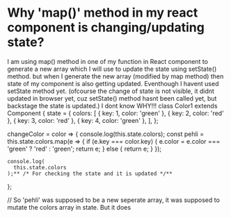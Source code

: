 
# Why 'map()' method in my react component is changing/updating state?

I am using map() method in one of my function in React component to generate a new array which I will use to update the state using setState() method. but when I generate the new array (modified by map method) then state of my component is also getting updated. Eventhough I havent used setState method yet. (ofcourse the change of state is not visible, it didnt updated in browser yet, cuz setState() method hasnt been called yet, but backstage the state is updated.) I dont know WHY!!!
class Color1 extends Component {
  state = {
    colors: [
      { key: 1, color: 'green' },
      { key: 2, color: 'red' },
      { key: 3, color: 'red' },
      { key: 4, color: 'green' },
    ],
  };

  changeColor = color => {
    console.log(this.state.colors);
    const pehli = this.state.colors.map(e => {
      if (e.key === color.key) {
        e.color = e.color === 'green' ? 'red' : 'green';
        return e;
      } else {
        return e;
      }
    });
   
    console.log(
      this.state.colors
    );** /* For checking the state and it is updated */**
  };

// So 'pehli' was supposed to be a new seperate array, it was supposed to mutate the colors array in state. But it does

        